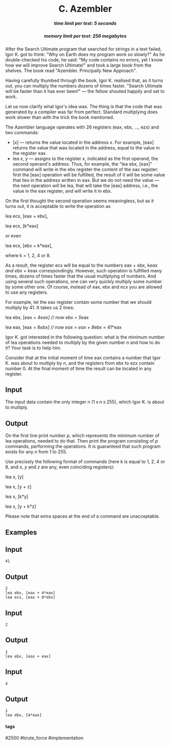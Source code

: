 <h1 style='text-align: center;'> C. Azembler</h1>

<h5 style='text-align: center;'>time limit per test: 5 seconds</h5>
<h5 style='text-align: center;'>memory limit per test: 256 megabytes</h5>

After the Search Ultimate program that searched for strings in a text failed, Igor K. got to think: "Why on Earth does my program work so slowly?" As he double-checked his code, he said: "My code contains no errors, yet I know how we will improve Search Ultimate!" and took a large book from the shelves. The book read "Azembler. Principally New Approach".

Having carefully thumbed through the book, Igor K. realised that, as it turns out, you can multiply the numbers dozens of times faster. "Search Ultimate will be faster than it has ever been!" — the fellow shouted happily and set to work.

Let us now clarify what Igor's idea was. The thing is that the code that was generated by a compiler was far from perfect. Standard multiplying does work slower than with the trick the book mentioned.

The Azembler language operates with 26 registers (eax, ebx, ..., ezx) and two commands: 

* [*x*] — returns the value located in the address *x*. For example, [eax] returns the value that was located in the address, equal to the value in the register eax.
* lea *x*, *y* — assigns to the register *x*, indicated as the first operand, the second operand's address. Thus, for example, the "lea ebx, [eax]" command will write in the ebx register the content of the eax register: first the [eax] operation will be fulfilled, the result of it will be some value that lies in the address written in eax. But we do not need the value — the next operation will be lea, that will take the [eax] address, i.e., the value in the eax register, and will write it in ebx.

On the first thought the second operation seems meaningless, but as it turns out, it is acceptable to write the operation as 

lea ecx, [eax + ebx],

lea ecx, [k*eax]

or even

lea ecx, [ebx + k*eax],

where k = 1, 2, 4 or 8.

As a result, the register ecx will be equal to the numbers eax + ebx, k*eax and ebx + k*eax correspondingly. However, such operation is fulfilled many times, dozens of times faster that the usual multiplying of numbers. And using several such operations, one can very quickly multiply some number by some other one. Of course, instead of eax, ebx and ecx you are allowed to use any registers.

For example, let the eax register contain some number that we should multiply by 41. It takes us 2 lines:

lea ebx, [eax + 4*eax] // now ebx = 5*eax

lea eax, [eax + 8*ebx] // now eax = eax + 8*ebx = 41*eax

Igor K. got interested in the following question: what is the minimum number of lea operations needed to multiply by the given number *n* and how to do it? Your task is to help him.

Consider that at the initial moment of time eax contains a number that Igor K. was about to multiply by *n*, and the registers from ebx to ezx contain number 0. At the final moment of time the result can be located in any register.

## Input

The input data contain the only integer *n* (1 ≤ *n* ≤ 255), which Igor K. is about to multiply.

## Output

On the first line print number *p*, which represents the minimum number of lea operations, needed to do that. Then print the program consisting of *p* commands, performing the operations. It is guaranteed that such program exists for any *n* from 1 to 255.

Use precisely the following format of commands (here *k* is equal to 1, 2, 4 or 8, and *x*, *y* and *z* are any, even coinciding registers):

lea x, [y]

lea x, [y + z]

lea x, [k*y]

lea x, [y + k*z]

Please note that extra spaces at the end of a command are unacceptable.

## Examples

## Input


```
41  

```
## Output


```
2  
lea ebx, [eax + 4*eax]  
lea ecx, [eax + 8*ebx]  

```
## Input


```
2  

```
## Output


```
1  
lea ebx, [eax + eax]  

```
## Input


```
4  

```
## Output


```
1  
lea ebx, [4*eax]  

```


#### tags 

#2500 #brute_force #implementation 